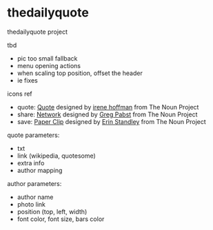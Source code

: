 thedailyquote
=============

thedailyquote project

tbd
* pic too small fallback
* menu opening actions
* when scaling top position, offset the header
* ie fixes

icons ref
* quote: <a href="http://thenounproject.com/noun/quote/#icon-No23118" target="_blank">Quote</a> designed by <a href="http://thenounproject.com/i" target="_blank">irene hoffman</a> from The Noun Project
* share: <a href="http://thenounproject.com/noun/network/#icon-No14269" target="_blank">Network</a> designed by <a href="http://thenounproject.com/gregpabst" target="_blank">Greg Pabst</a> from The Noun Project
* save: <a href="http://thenounproject.com/noun/paper-clip/#icon-No17647" target="_blank">Paper Clip</a> designed by <a href="http://thenounproject.com/tinyxl" target="_blank">Erin Standley</a> from The Noun Project

quote parameters:
* txt
* link (wikipedia, quotesome)
* extra info
* author mapping

author parameters:
* author name
* photo link
* position (top, left, width)
* font color, font size, bars color